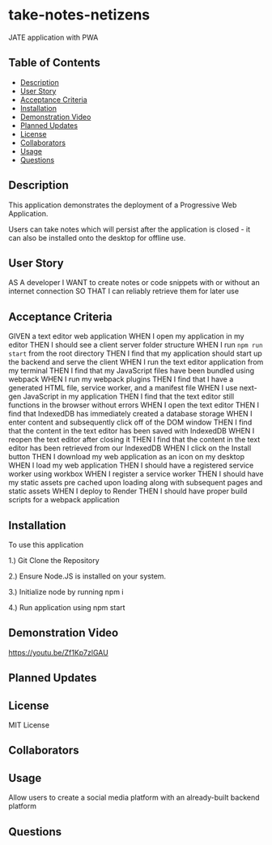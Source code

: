 # take-notes-netizens
JATE application with PWA

## Table of Contents
  - [Description](#description)
  - [User Story](#userstory)
  - [Acceptance Criteria](#acceptance-criteria)
  - [Installation](#installation)
  - [Demonstration Video](#demonstration-video)
  - [Planned Updates](#planned-updates)
  - [License](#license)
  - [Collaborators](#collaborators)
  - [Usage](#usage) 
  - [Questions](#questions) 

## Description

This application demonstrates the deployment of a Progressive Web Application. 

Users can take notes which will persist after the application is closed - it can also be installed onto the desktop for offline use. 

## User Story

AS A developer
I WANT to create notes or code snippets with or without an internet connection
SO THAT I can reliably retrieve them for later use


## Acceptance Criteria

GIVEN a text editor web application
WHEN I open my application in my editor
THEN I should see a client server folder structure
WHEN I run `npm run start` from the root directory
THEN I find that my application should start up the backend and serve the client
WHEN I run the text editor application from my terminal
THEN I find that my JavaScript files have been bundled using webpack
WHEN I run my webpack plugins
THEN I find that I have a generated HTML file, service worker, and a manifest file
WHEN I use next-gen JavaScript in my application
THEN I find that the text editor still functions in the browser without errors
WHEN I open the text editor
THEN I find that IndexedDB has immediately created a database storage
WHEN I enter content and subsequently click off of the DOM window
THEN I find that the content in the text editor has been saved with IndexedDB
WHEN I reopen the text editor after closing it
THEN I find that the content in the text editor has been retrieved from our IndexedDB
WHEN I click on the Install button
THEN I download my web application as an icon on my desktop
WHEN I load my web application
THEN I should have a registered service worker using workbox
WHEN I register a service worker
THEN I should have my static assets pre cached upon loading along with subsequent pages and static assets
WHEN I deploy to Render
THEN I should have proper build scripts for a webpack application


## Installation

To use this application 

1.) Git Clone the Repository 

2.) Ensure Node.JS is installed on your system. 

3.) Initialize node by running npm i

4.) Run application using npm start

## Demonstration Video

https://youtu.be/Zf1Kp7zlGAU

## Planned Updates

## License
MIT License

## Collaborators


## Usage

Allow users to create a social media platform with an
already-built backend platform

## Questions